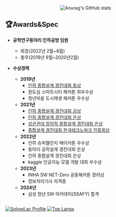 <div align=center>
 

![Anurag's GitHub stats](https://github-readme-stats.vercel.app/api?username=hanjaegyeong&show_icons=true&theme=radical)

</div>
  

## 🏆Awards&Spec

- **공학연구동아리 인하공방 임원** 
    - 회장(2022년 2월~8월)
    - 총무(2019년 9월~2020년2월)
    
     
- **수상경력**
    - **2019년**
        - [인하 종합설계 경진대회 동상](https://youtu.be/XYSpB_j_iW0?si=YA86hcKqCVxGyH25)
        - 원도심 스마트시티 해커톤 최우수상
        - 청년마을 도시재생 해커톤 우수상
    - **2021년**
        - [인하 종합설계 경진대회 금상](https://youtu.be/4eYPHziMkrc?si=SHrf1hiBU4bHDTwU)
        - [인하 종합설계 경진대회 은상](https://youtu.be/vn64WqnhXXY?si=8Ha5v-bK1HBBWSLz)
        - [성균관대 창의적 종합설계 경진대회 은상](https://youtu.be/SuggPynQ7nY?si=KlwoMRUI10fb0sDr)
        - [종합설계 경진대회 한국테크노파크 진흥회상](https://youtu.be/SuggPynQ7nY?si=KlwoMRUI10fb0sDr)
    - **2022년**
        - 인하 슈퍼챌린지 메이커톤 우수상
        - 동아리 공학설계 경진대회 은상
        - 인하 종합설계 경진대회 은상
        - kaggle 인공지능 모델 개발 대회 우수상
    - **2023년**
        - INHA SW NET-Zero 공동해커톤 장려상
        - 정보처리기사 자격증
    - **2024년**
        - 삼성 청년 SW 아카데미(SSAFY) 합격


##
[![Solved.ac Profile](http://mazassumnida.wtf/api/v2/generate_badge?boj=hjg223)](https://solved.ac/hjg223/)
[![Top Langs](https://github-readme-stats.vercel.app/api/top-langs/?username=hanjaegyeong&layout=compact)](https://github.com/anuraghazra/github-readme-stats)
